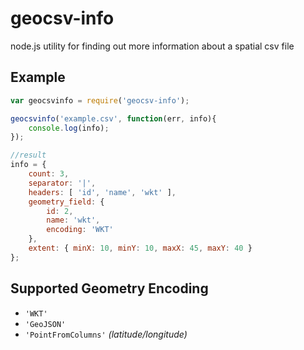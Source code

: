 geocsv-info
===========

node.js utility for finding out more information about a spatial csv file

## Example

```js
var geocsvinfo = require('geocsv-info');

geocsvinfo('example.csv', function(err, info){
	console.log(info);
}); 

//result
info = { 
	count: 3,
	separator: '|',
	headers: [ 'id', 'name', 'wkt' ],
	geometry_field: { 
		id: 2, 
		name: 'wkt', 
		encoding: 'WKT' 
	},
	extent: { minX: 10, minY: 10, maxX: 45, maxY: 40 } 
};
```

## Supported Geometry Encoding

- `'WKT'`
- `'GeoJSON'`
- `'PointFromColumns'` *(latitude/longitude)*